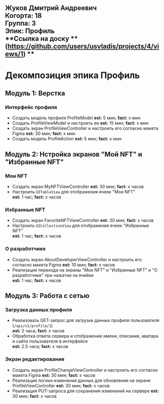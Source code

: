 Жуков Дмитрий Андреевич  
**Когорта:** 18  
**Группа:** 3  
**Эпик:** Профиль  
**Ссылка на доску ** (https://github.com/users/usvladis/projects/4/views/1) **
---

 # Декомпозиция эпика Профиль

## Модуль 1: Верстка

### Интерфейс профиля
- Создать модель профиля ProfileModel
  **est:** 5 мин; **fact:** x мин 
- Создать ProfileViewModel и настроить ее
  **est:** 15 мин; **fact:** x мин 
- Создать экран ProfileViewController и настроить его согласно макета Figma 
  **est:** 30 мин; **fact:** x мин 
- Создать модель ProfileAction
  **est:** 5 мин; **fact:** x мин

## Модуль 2: Нстройка экранов "Мой NFT" и "Избранные NFT" 

### Мои NFT
- Создать экран MyNFTViewController
  **est:** 30 мин; **fact:** x часов
- Настроить `UITableView` для отображения ячеек "Мои NFT"  
  **est:** 1 час; **fact:** x часов
### Избранные NFT
- Создать экран FavoriteNFTViewController
  **est:** 30 мин; **fact:** x часов
- Настроить `UICollectionView` для отображения ячеек "Избранные NFT"  
**est:** 1 час; **fact:** x часов
### О разработчике
- Создать экран AboutDeveloperViewController и настроить его согласно макета Figma
  **est:** 10 мин; **fact:** x часов
- Реализация перехода на экраны "Мои NFT" и "Избранные NFT" и "О разработчике" при нажатии на ячейки  
  **est:** 1 час; **fact:** x часов

## Модуль 3: Работа с сетью

### Загрузка данных профиля
- Реализовать GET-запрос для загрузки данных профиля пользователя (`/api/v1/profile/1`)  
  **est:** 2 часа; **fact:** x часов  
- Обработка ответа сервера и отображение имени, описания, аватара и сайта пользователя в интерфейсе  
  **est:** 2.5 часа; **fact:** x часов  

### Экран редактирования 
- Создать экран ProfileChangeViewController и настроить его согласно макета Figma
  **est:** 30 мин; **fact:** x часов  
- Реализация логики изменения данных для обновления на экране ProfileViewController
  **est:** 30 мин; **fact:** x часов  
- Реализация PUT-запроса для сохранения изменений на сервере
  **est:** 30 мин; **fact:** x часов  
